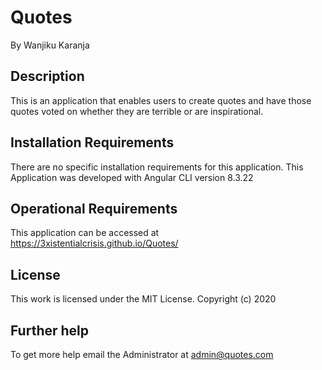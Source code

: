# Quotes

By Wanjiku Karanja

## Description

This is an application that enables users to create quotes and have those quotes voted on whether they are terrible or are inspirational. 

## Installation Requirements

There are no specific installation requirements for this application.
This Application was developed with Angular CLI version 8.3.22

## Operational Requirements

This application can be accessed at https://3xistentialcrisis.github.io/Quotes/

## License

This work is licensed under the MIT License. Copyright (c) 2020

## Further help

To get more help email the Administrator at admin@quotes.com
